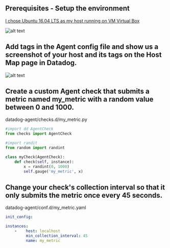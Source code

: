## Prerequisites - Setup the environment

[I chose Ubuntu 16.04 LTS as my host running on VM Virtual Box](https://p.datadoghq.com/sb/7af5f9814-243e179005f19f7df668a6d7dad75b3c)

![alt text](https://github.com/mjmanney/hiring-engineers/blob/solutions-engineer/images/vbox.PNG "Virtual Box")

## Add tags in the Agent config file and show us a screenshot of your host and its tags on the Host Map page in Datadog.
![alt text](https://raw.githubusercontent.com/mjmanney/hiring-engineers/solutions-engineer/images/hostmap.PNG "Host Map with custom tags")
## Create a custom Agent check that submits a metric named my_metric with a random value between 0 and 1000.
datadog-agent/checks.d/my_metric.py
``` python
#import dd AgentCheck
from checks import AgentCheck

#import randit
from random import randint

class myCheck(AgentCheck):
    def check(self, instance):
        x = randint(0, 1000)
        self.gauge('my_metric', x)
```
## Change your check's collection interval so that it only submits the metric once every 45 seconds.
datadog-agent/conf.d/my_metric.yaml
``` yaml
init_config:

instances:
    -    host: localhost
         min_collection_interval: 45
         name: my_metric
```
